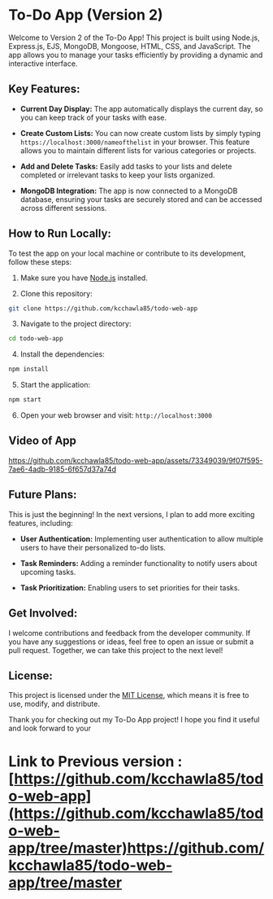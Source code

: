 # To-Do App (Version 2)

Welcome to Version 2 of the To-Do App! This project is built using Node.js, Express.js, EJS, MongoDB, Mongoose, HTML, CSS, and JavaScript. The app allows you to manage your tasks efficiently by providing a dynamic and interactive interface.

## Key Features:

- **Current Day Display:** The app automatically displays the current day, so you can keep track of your tasks with ease.

- **Create Custom Lists:** You can now create custom lists by simply typing `https://localhost:3000/nameofthelist` in your browser. This feature allows you to maintain different lists for various categories or projects.

- **Add and Delete Tasks:** Easily add tasks to your lists and delete completed or irrelevant tasks to keep your lists organized.

- **MongoDB Integration:** The app is now connected to a MongoDB database, ensuring your tasks are securely stored and can be accessed across different sessions.

## How to Run Locally:

To test the app on your local machine or contribute to its development, follow these steps:

1. Make sure you have [Node.js](https://nodejs.org) installed.

2. Clone this repository:

```bash
git clone https://github.com/kcchawla85/todo-web-app
```

3. Navigate to the project directory:

```bash
cd todo-web-app
```

4. Install the dependencies:

```bash
npm install
```

5. Start the application:

```bash
npm start
```

6. Open your web browser and visit: `http://localhost:3000`

## Video of App

https://github.com/kcchawla85/todo-web-app/assets/73349039/9f07f595-7ae6-4adb-9185-6f657d37a74d

## Future Plans:

This is just the beginning! In the next versions, I plan to add more exciting features, including:

- **User Authentication:** Implementing user authentication to allow multiple users to have their personalized to-do lists.

- **Task Reminders:** Adding a reminder functionality to notify users about upcoming tasks.

- **Task Prioritization:** Enabling users to set priorities for their tasks.

## Get Involved:

I welcome contributions and feedback from the developer community. If you have any suggestions or ideas, feel free to open an issue or submit a pull request. Together, we can take this project to the next level!

## License:

This project is licensed under the [MIT License](LICENSE), which means it is free to use, modify, and distribute.


Thank you for checking out my To-Do App project! I hope you find it useful and look forward to your

# Link to Previous version : [https://github.com/kcchawla85/todo-web-app](https://github.com/kcchawla85/todo-web-app/tree/master)https://github.com/kcchawla85/todo-web-app/tree/master
